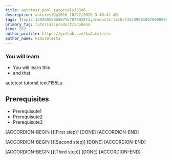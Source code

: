 ```yaml
---
title: autotest_pool_tutorials38SV6
description: autotestQg1616_10/27/2020 3:40:41 AM
tags: [topic:139269250608756787992873,products:tech/73554900100700000996,tutorial:experience/advanced]
primary_tag: tutorial:product/sapHana
time: 252
author_profile: https://github.com/ksAutotests
author_name: ksAutotests
---
```

### You will learn
- You will learn this
- and that

autotest tutorial text7155Lu

## Prerequisites
- Prerequisute1
- Prerequisute2
- Prerequisute3

[ACCORDION-BEGIN [](First step)]
[DONE]
[ACCORDION-END]

[ACCORDION-BEGIN [](Second step)]
[DONE]
[ACCORDION-END]

[ACCORDION-BEGIN [](Third step)]
[DONE]
[ACCORDION-END]

